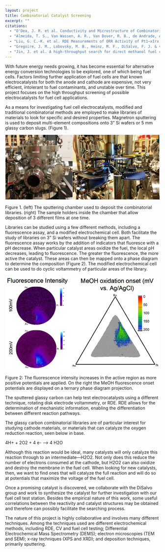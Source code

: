 ```yaml
---
layout: project
title: Combinatorial Catalyst Screening
excerpt: ""
citations:
  - "O'Dea, J. R. et al. Conductivity and Microstructure of Combinatorially Sputter-Deposited Ta-Ti-Al Nitride Thin Films. Chem. Mater. (2015). doi:10.1021/cm504599s"
  - "Almeida, T. S., Van Wassen, A. R., Van Dover, R. B., de Andrade, A. R. & Abruña, H. D. Combinatorial PtSnM (M = Fe, Ni, Ru and Pd) nanoparticle catalyst library toward ethanol electrooxidation. J. Power Sources 284, 623–630 (2015)."
  - "Liu, G. C.-K. et al. RDE Measurements of ORR Activity of Pt1−xIrx (0<x<0.3) on High Surface Area NSTF-Coated Glassy Carbon Disks. J. Electrochem. Soc. 157, B207 (2010)."
  - "Gregoire, J. M., Lobovsky, M. B., Heinz, M. F., DiSalvo, F. J. & van Dover, R. B. Resputtering phenomena and determination of composition in codeposited films. Phys. Rev. B 76, 195437 (2007)."
  - "Jin, J. et al. A high-throughput search for direct methanol fuel cell anode electrocatalysts of type PtxBiyPbz. Appl. Surf. Sci. 254, 653–661 (2007)."
---
```

With future energy needs growing, it has become essential for alternative energy conversion technologies to be explored, one of which being fuel cells. Factors limiting further application of fuel cells are that known electrocatalysts for both the anode and cathode are expensive, not very efficient, intolerant to fuel contaminants, and unstable over time. This project focuses on the high throughput screening of possible electrocatalysts for fuel cell applications.

As a means for investigating fuel cell electrocatalysts, modified and traditional combinatorial methods are employed to make libraries of materials to look for specific and desired properties. Magnetron sputtering is used to deposit multi-element compositions onto 3” Si wafers or 5 mm glassy carbon slugs. (Figure 1).

![Figure 1](/images/projects/combinatorial_catalyst_screening/figure_1.png)

<p class="caption">
Figure 1. (left) The sputtering chamber used to deposit the combinatorial libraries. (right) The sample holders inside the chamber that allow deposition of 3 different films at one time.
</p>

Libraries can be studied using a few different methods, including a fluorescence assay, and a modified electrochemical cell. Both facilitate the study of libraries on 3” Si wafers without breaking them apart. The fluorescence assay works by the addition of indicators that fluoresce with a pH decrease. When particular catalyst areas oxidize the fuel, the local pH decreases, leading to fluorescence. The greater the fluorescence, the more active the catalyst. These areas can then be mapped onto a phase diagram to determine the composition (Figure 2). The modified electrochemical cell can be used to do cyclic voltammetry of particular areas of the library.

![Figure 2](/images/projects/combinatorial_catalyst_screening/figure_2.png)

<p class="caption">
Figure 2: The fluorescence intensity increases in the active region as more positive potentials are applied.  On the right the MeOH fluorescence onset potentials are displayed on a ternary phase diagram projection.
</p>

The sputtered glassy carbon can help test electrocatalysts using a different technique, rotating disk electrode voltammetry, or RDE. RDE allows for the determination of mechanistic information, enabling the differentiation between different reaction pathways.

The glassy carbon combinatorial libraries are of particular interest for studying cathode materials, or materials that can catalyze the oxygen reduction reaction, seen below in base.

4H+ + 2O2 + 4 e- --> 4 H2O

Although this reaction would be ideal, many catalysts will only catalyze this reaction through to an intermediate—H2O2. Not only does this reduce the number of electrons consumed at the cathode, but H2O2 can also oxidize and destroy the membrane in the fuel cell. When looking for new catalysts, then, we want to find ones that will catalyze the full reaction and will do so at potentials that maximize the voltage of the fuel cell.

Once a promising catalyst is discovered, we collaborate with the DiSalvo group and work to synthesize the catalyst for further investigation with our fuel cell test station. Besides the empirical nature of this work, some useful correlations between the reactivity and catalyst structures may be obtained and therefore can possibly facilitate the searching process.

The nature of this project is highly collaborative and involves many different techniques. Among the techniques used are different electrochemical methods, including RDE, CV and fuel cell testing; Differential Electrochemical Mass Spectrometry (DEMS); electron microscopies (TEM and SEM); x-ray techniques (XPS and XRD); and deposition techniques, primarily sputtering.
